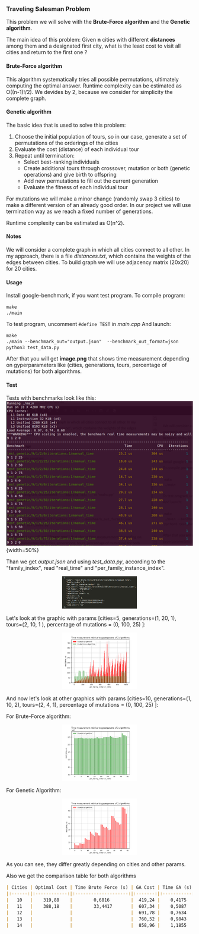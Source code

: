 ### Traveling Salesman Problem

This problem we will solve with the **Brute-Force algorithm** and the **Genetic algorithm**. 

The main idea of this problem: 
Given **n** cities with different **distances** among them and a designated first city, what is the least cost to visit all cities and return to the first one ?

#### Brute-Force algorithm
This algorithm systematically tries all possible permutations, ultimately computing the optimal answer. Runtime complexity can be estimated as O((n-1)!/2). We devides by 2, because we consider for simplicity the complete graph. 

#### Genetic algorithm
The basic idea that is used to solve this problem:
1. Choose the initial population of tours, so in our case, generate a set of permutations of the orderings of the cities
2. Evaluate the cost (distance) of each individual tour
3. Repeat until termination: 
	- Select best-ranking individuals 
	- Create additional tours through crossover, mutation or both (genetic operations) and give birth to offspring
	- Add new permutations to fill out the current generation
	- Evaluate the fitness of each individual tour

For mutations we will make a minor change (randomly swap 3 cities) to make a different version of an already good order.
In our project we will use termination way as we reach a fixed number of generations.

Runtime complexity can be estimated as O(n^2).

#### Notes
We will consider a complete graph in which all cities connect to all other. In my approach, there is a file *distances.txt*, which contains the weights of the edges between cities. To build graph we will use adjacency matrix (20x20) for 20 cities.

#### Usage
Install google-benchmark, if you want test program.
To compile program:
```
make
./main 
```

To test program, uncomment 	```#define TEST``` in *main.cpp* 
And launch:
``` 
make
./main --benchmark_out="output.json"  --benchmark_out_format=json
python3 test_data.py
```
After that you will get **image.png** that shows time measurement depending on gyperparameters like (cities, generations, tours, percentage of mutations) for both algorithms.

#### Test

Tests with benchmarks look like this:
![image1](test/screen1.png){width=50%}

Than we get *output.json* and using *test_data.py*, according to the "family_index", read "real_time" and "per_family_instance_index".

<p align="center" width="100%">
    <img width="40%" src="test/screen2.png">
</p>

Let's look at the graphic with params [cities=5, generations=(1, 20, 1), tours=(2, 10, 1 ), percentage of mutations = (0, 100, 25) ]:
<!-- ![image3](test/image5.png) -->

<p align="center" width="100%">
    <img width="40%" src="test/image5.png">
</p>

And now let's look at other graphics with params [cities=10, generations=(1, 10, 2), tours=(2, 4, 1), percentage of mutations = (0, 100, 25) ]:

For Brute-Force algorithm:
<!-- ![image4](test/image10-1.png) -->

<p align="center" width="100%">
    <img width="40%" src="test/image10-1.png">
</p>

For Genetic Algorithm:
<!-- ![image5](test/image10-2.png) -->
<p align="center" width="100%">
    <img width="40%" src="test/image10-2.png">
</p>

As you can see, they differ greatly depending on cities and other params.

Also we get the comparison table for both algorithms 
```markdown
| Cities | Optimal Cost | Time Brute Force (s) | GA Cost | Time GA (s) | % of Optimal |
|:------:|:------------:|:--------------------:|:-------:|:-----------:|:------------:|
|   10   |    319,88    |        0,6816        |  419,24 |    0,4175   |      131     |
|   11   |    388,18    |        33,4417       |  607,34 |    0,5087   |      156     |
|   12   |              |                      |  691,78 |    0,7634   |              |
|   13   |              |                      |  760,52 |    0,9843   |              |
|   14   |              |                      |  858,96 |    1,1855   |              |
```
